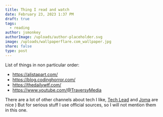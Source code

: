 ```yaml
---
title: Thing I read and watch
date: February 23, 2023 1:37 PM
draft: true
tags:
  - reading
author: jsmonkey
authorImage: /uploads/author-placeholder.svg
image: /uploads/wallpaperflare.com_wallpaper.jpg
share: false
type: post
---
```

L﻿ist of things in non particular order:

* <https://alistapart.com/>
* <https://blog.codinghorror.com/>
* <https://thedailywtf.com/>
* <https://www.youtube.com/@TraversyMedia>

T﻿here are a lot of other channels about tech I like, [Tech Lead](https://www.youtube.com/@TechLead) and [Joma](https://www.youtube.com/@jomaoppa) are nice ) But for serious stuff I use official sources, so I will not mention them in this one.